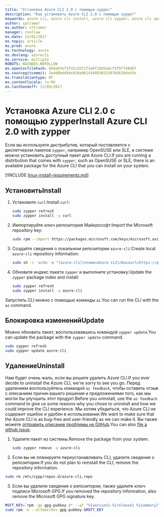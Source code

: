 ```yaml
---
title: "Установка Azure CLI 2.0 с помощью zypper"
description: "Как установить Azure CLI 2.0 с помощью zypper"
keywords: azure cli, azure cli install, azure cli zypper, azure cli opensuse, azure cli sle
author: sptramer
ms.author: sttramer
manager: routlaw
ms.date: 11/01/2017
ms.topic: article
ms.prod: azure
ms.technology: azure
ms.devlang: azurecli
ms.service: multiple
ROBOTS: NOINDEX,NOFOLLOW
ms.openlocfilehash: 6b9a97e73f45c8271f1e8f19d5a8cf5f9f748d07
ms.sourcegitcommit: 2e4d0bdd94c626e061434883032367b5619de4fe
ms.translationtype: HT
ms.contentlocale: ru-RU
ms.lasthandoff: 12/09/2017
---
```

# <a name="install-azure-cli-20-with-zypper"></a><span data-ttu-id="11542-104">Установка Azure CLI 2.0 с помощью zypper</span><span class="sxs-lookup"><span data-stu-id="11542-104">Install Azure CLI 2.0 with zypper</span></span>

<span data-ttu-id="11542-105">Если вы используете дистрибутив, который поставляется с диспетчером пакетов `zypper`, например OpenSUSE или SLE, в системе можно установить доступный пакет для Azure CLI.</span><span class="sxs-lookup"><span data-stu-id="11542-105">If you are running a distirbution that comes with `zypper`, such as OpenSUSE or SLE, there is an available package for the Azure CLI that you can install on your system.</span></span>

[!INCLUDE [linux-install-requirements.md](includes/linux-install-requirements.md)]

## <a name="install"></a><span data-ttu-id="11542-106">Установить</span><span class="sxs-lookup"><span data-stu-id="11542-106">Install</span></span>

1. <span data-ttu-id="11542-107">Установите `curl`:</span><span class="sxs-lookup"><span data-stu-id="11542-107">Install `curl`:</span></span>

   ```bash
   sudo zypper refresh
   sudo zypper install -y curl
   ```

2. <span data-ttu-id="11542-108">Импортируйте ключ репозитория Майкрософт:</span><span class="sxs-lookup"><span data-stu-id="11542-108">Import the Microsoft repository key:</span></span>

   ```bash
   sudo rpm --import https://packages.microsoft.com/keys/microsoft.asc
   ```

3. <span data-ttu-id="11542-109">Создайте сведения о локальном репозитории `azure-cli`:</span><span class="sxs-lookup"><span data-stu-id="11542-109">Create local `azure-cli` repository information:</span></span>

   ```bash
   sudo sh -c 'echo -e "[azure-cli]\nname=Azure CLI\nbaseurl=https://packages.microsoft.com/yumrepos/azure-cli\nenabled=1\ntype=rpm-md\ngpgcheck=1\ngpgkey=https://packages.microsoft.com/keys/microsoft.asc" > /etc/zypp/repos.d/azure-cli.repo'
   ```

4. <span data-ttu-id="11542-110">Обновите индекс пакета `zypper` и выполните установку:</span><span class="sxs-lookup"><span data-stu-id="11542-110">Update the `zypper` package index and install:</span></span>

   ```bash
   sudo zypper refresh
   sudo zypper install -y azure-cli
   ```

<span data-ttu-id="11542-111">Запустить CLI можно с помощью команды `az`.</span><span class="sxs-lookup"><span data-stu-id="11542-111">You can run the CLI with the `az` command.</span></span>

## <a name="update"></a><span data-ttu-id="11542-112">Блокировка изменений</span><span class="sxs-lookup"><span data-stu-id="11542-112">Update</span></span>

<span data-ttu-id="11542-113">Можно обновить пакет, воспользовавшись командой `zypper update`.</span><span class="sxs-lookup"><span data-stu-id="11542-113">You can update the package with the `zypper update` command.</span></span>

```bash
sudo zypper refresh
sudo zypper update azure-cli
```

## <a name="uninstall"></a><span data-ttu-id="11542-114">Удаление</span><span class="sxs-lookup"><span data-stu-id="11542-114">Uninstall</span></span>

<span data-ttu-id="11542-115">Нам будет очень жаль, если вы решите удалить Azure CLI.</span><span class="sxs-lookup"><span data-stu-id="11542-115">If you ever decide to uninstall the Azure CLI, we're sorry to see you go.</span></span> <span data-ttu-id="11542-116">Перед удалением воспользуйтесь командой `az feedback`, чтобы оставить отзыв с описанием причин вашего решения и предложениями того, как мы могли бы улучшить этот продукт.</span><span class="sxs-lookup"><span data-stu-id="11542-116">Before you uninstall, use the `az feedback` command to give us some reasons why you chose to uninstall and how we could improve the CLI experience.</span></span> <span data-ttu-id="11542-117">Мы хотим убедиться, что Azure CLI не содержит ошибок и удобен в использовании.</span><span class="sxs-lookup"><span data-stu-id="11542-117">We want to make sure that the Azure CLI is as bug-free and user-friendly as we can make it.</span></span> <span data-ttu-id="11542-118">Вы также можете [отправить описание проблемы на GitHub](https://github.com/Azure/azure-cli/issues).</span><span class="sxs-lookup"><span data-stu-id="11542-118">You can also [file a github issue](https://github.com/Azure/azure-cli/issues).</span></span>

1. <span data-ttu-id="11542-119">Удалите пакет из системы.</span><span class="sxs-lookup"><span data-stu-id="11542-119">Remove the package from your system.</span></span>

    ```bash
    sudo zypper remove -y azure-cli
    ```

2. <span data-ttu-id="11542-120">Если вы не планируете переустанавливать CLI, удалите сведения о репозитории.</span><span class="sxs-lookup"><span data-stu-id="11542-120">If you do not plan to reinstall the CLI, remove the repository information.</span></span>

  ```bash
  sudo rm /etc/zypp/repos.d/azure-cli.repo
  ```

3. <span data-ttu-id="11542-121">Если вы удалили сведения о репозитории, также удалите ключ подписи Microsoft GPG.</span><span class="sxs-lookup"><span data-stu-id="11542-121">If you removed the repository information, also remove the Microsoft GPG signature key.</span></span>

  ```bash
  MSFT_KEY=`rpm -qa gpg-pubkey /* --qf "%{version}-%{release} %{summary}\n" | grep Microsoft | awk '{print $1}'`
  sudo rpm -e --allmatches gpg-pubkey-$MSFT_KEY
  ```

